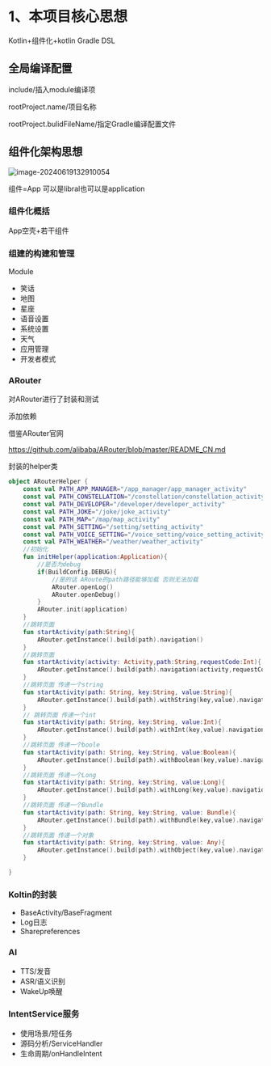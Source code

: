 # 1、本项目核心思想

Kotlin+组件化+kotlin Gradle DSL

## 全局编译配置 

include/插入module编译项

rootProject.name/项目名称

rootProject.bulidFileName/指定Gradle编译配置文件

## 组件化架构思想

![image-20240619132910054](https://cdn.jsdelivr.net/gh/mlf0214/blogImage@main/img/202406191329233.png)

组件=App 可以是libral也可以是application

### 组件化概括

App空壳+若干组件

### 组建的构建和管理
Module
* 笑话
* 地图
* 星座
* 语音设置
* 系统设置
* 天气
* 应用管理
* 开发者模式

### ARouter

对ARouter进行了封装和测试

添加依赖

借鉴ARouter官网

https://github.com/alibaba/ARouter/blob/master/README_CN.md

封装的helper类

```kotlin
object ARouterHelper {
    const val PATH_APP_MANAGER="/app_manager/app_manager_activity"
    const val PATH_CONSTELLATION="/constellation/constellation_activity"
    const val PATH_DEVELOPER="/developer/developer_activity"
    const val PATH_JOKE="/joke/joke_activity"
    const val PATH_MAP="/map/map_activity"
    const val PATH_SETTING="/setting/setting_activity"
    const val PATH_VOICE_SETTING="/voice_setting/voice_setting_activity"
    const val PATH_WEATHER="/weather/weather_activity"
    //初始化
    fun initHelper(application:Application){
        //是否为debug 
        if(BuildConfig.DEBUG){
            //是的话 ARoute的path路径能够加载 否则无法加载
            ARouter.openLog()
            ARouter.openDebug()
        }
        ARouter.init(application)
    }
    //跳转页面
    fun startActivity(path:String){
        ARouter.getInstance().build(path).navigation()
    }
    //跳转页面
    fun startActivity(activity: Activity,path:String,requestCode:Int){
        ARouter.getInstance().build(path).navigation(activity,requestCode)
    }
    //跳转页面 传递一个string
    fun startActivity(path: String, key:String, value:String){
        ARouter.getInstance().build(path).withString(key,value).navigation()
    }
    // 跳转页面 传递一个int
    fun startActivity(path: String, key:String, value:Int){
        ARouter.getInstance().build(path).withInt(key,value).navigation()
    }
    //跳转页面 传递一个boole
    fun startActivity(path: String, key:String, value:Boolean){
        ARouter.getInstance().build(path).withBoolean(key,value).navigation()
    }
    //跳转页面 传递一个Long
    fun startActivity(path: String, key:String, value:Long){
        ARouter.getInstance().build(path).withLong(key,value).navigation()
    }
    //跳转页面 传递一个Bundle
    fun startActivity(path: String, key:String, value: Bundle){
        ARouter.getInstance().build(path).withBundle(key,value).navigation()
    }
    //跳转页面 传递一个对象
    fun startActivity(path: String, key:String, value: Any){
        ARouter.getInstance().build(path).withObject(key,value).navigation()
    }

}
```



### Koltin的封装

* BaseActivity/BaseFragment
* Log日志
* Sharepreferences

### AI

* TTS/发音
* ASR/语义识别
* WakeUp唤醒

### IntentService服务

* 使用场景/短任务
* 源码分析/ServiceHandler
* 生命周期/onHandleIntent
